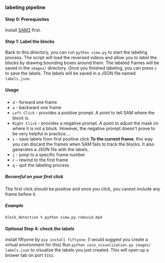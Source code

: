 ### labeling pipeline
#### Step 0: Prerequisites
Install [SAM2](https://github.com/facebookresearch/sam2) first.


#### Step 1: Label the blocks
Back to this directory, you can run `python view.py` to start the labeling process. The script will load the reversed videos and allow you to label the blocks by drawing bounding boxes around them. The labeled frames will be saved in the `images/` directory. Once you finished labeling, you can press `s` to save the labels. The labels will be saved in a JSON file named `labels.json`.

##### Usage
- `d` - forward one frame
- `a` - backward one frame
- `Left Click` - provides a positive prompt. A point to tell SAM where the block is.
- `Right Click` - provides a negative prompt. A point to adjust the mask on where it is not a block. However, the negative prompt doesn't prove to be very helpful in practice.... 
- `s` - save labels from first positive click **To the current frame**, this way you can discard the frames when SAM fails to track the blocks. It also generates a JSON file with the labels.
- `j` - jump to a specific frame number
- `r` - rewind to the first frame
- `q` - quit the labeling process

##### Becareful on your first click
The first click should be positive and once you click, you cannot include any frame before it.

##### Example
```bash
block_detection % python view.py robovid.mp4
```

#### Optional Step 4: check the labels
install fiftyone by `pip install fiftyone`. (I would suggest you create a virtual environment for this)
Run `python coco_visualization.py images/ labels.json` to visualize the labels you just created. This will open up a brower tab on port `5151`.
